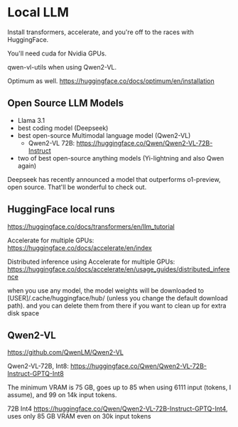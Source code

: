 # Local LLM

Install transformers, accelerate, and you're off to the races with HuggingFace.

You'll need cuda for Nvidia GPUs.

qwen-vl-utils when using Qwen2-VL.

Optimum as well. https://huggingface.co/docs/optimum/en/installation

## Open Source LLM Models

- Llama 3.1
- best coding model (Deepseek)
- best open-source Multimodal language model (Qwen2-VL)
	- Qwen2-VL 72B: https://huggingface.co/Qwen/Qwen2-VL-72B-Instruct
- two of best open-source anything models (Yi-lightning and also Qwen again)

Deepseek has recently announced a model that outperforms o1-preview, open source. That'll be wonderful to check out.

## HuggingFace local runs

https://huggingface.co/docs/transformers/en/llm_tutorial

Accelerate for multiple GPUs: https://huggingface.co/docs/accelerate/en/index

Distributed inference using Accelerate for multiple GPUs: https://huggingface.co/docs/accelerate/en/usage_guides/distributed_inference

when you use any model, the model weights will be downloaded to [USER]/.cache/huggingface/hub/ (unless you change the default download path). and you can delete them from there if you want to clean up for extra disk space

## Qwen2-VL

https://github.com/QwenLM/Qwen2-VL

Qwen2-VL-72B, Int8: https://huggingface.co/Qwen/Qwen2-VL-72B-Instruct-GPTQ-Int8

The minimum VRAM is 75 GB, goes up to 85 when using 6111 input (tokens, I assume), and 99 on 14k input tokens.

72B Int4 https://huggingface.co/Qwen/Qwen2-VL-72B-Instruct-GPTQ-Int4, uses only 85 GB VRAM even on 30k input tokens